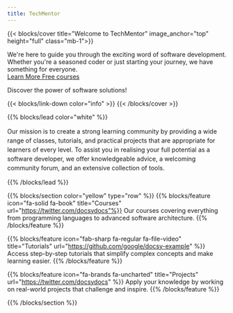 ```yaml
---
title: TechMentor
---
```


{{< blocks/cover title="Welcome to TechMentor" image_anchor="top" height="full" class="mb-1">}}
<div class="lead mb-5">We're here to guide you through the exciting word of software development. <br> Whether you're a seasoned coder or just starting your journey, we have something for everyone.</div>
<a class="btn btn-lg btn-primary me-3 mb-4" href="/docs/">
  Learn More <i class="fas fa-arrow-alt-circle-right ms-2"></i>
</a>
<a class="btn btn-lg btn-secondary me-3 mb-4" href="https://github.com/google/docsy-example">
  Free courses <i class="fab fa-github ms-2 "></i>
</a>
<p class="lead mt-5">Discover the power of software solutions!</p>
{{< blocks/link-down color="info" >}}
{{< /blocks/cover >}}


{{% blocks/lead color="white" %}}
<p class="description" style="line-height:1.5;"> Our mission is to create a strong learning community by providing a wide range of classes, tutorials, and practical projects that are appropriate for learners of every level. To assist you in realising your full potential as a software developer, we offer knowledgeable advice, a welcoming community forum, and an extensive collection of tools.</p>
{{% /blocks/lead %}}


{{% blocks/section color="yellow" type="row" %}}
{{% blocks/feature icon="fa-solid fa-book" title="Courses" url="https://twitter.com/docsydocs"%}}
Our courses covering everything from programming languages to advanced software architecture.
{{% /blocks/feature %}}


{{% blocks/feature icon="fab-sharp fa-regular fa-file-video" title="Tutorials" url="https://github.com/google/docsy-example" %}}
Access step-by-step tutorials that simplify complex concepts and make learning easier.
{{% /blocks/feature %}}


{{% blocks/feature icon="fa-brands fa-uncharted" title="Projects" url="https://twitter.com/docsydocs" %}}
Apply your knowledge by working on real-world projects that challenge and inspire.
{{% /blocks/feature %}}



{{% /blocks/section %}}


